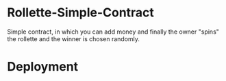 # Rollette-Simple-Contract

Simple contract, in which you can add money and finally the owner "spins" the rollette and the winner is chosen randomly.

# Deployment
